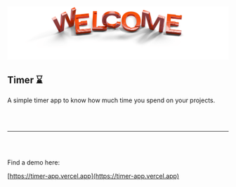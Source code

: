 ![logo](static/mobile.png)

## Timer ⌛

A simple timer app to know how much time you spend on your projects.

<br>
<br>

---

<br>
<br>

Find a demo here:

[https://timer-app.vercel.app](https://timer-app.vercel.app)


